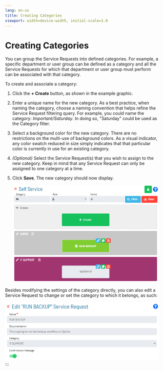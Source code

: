```yaml
---
lang: en-us
title: Creating Categories
viewport: width=device-width, initial-scale=1.0
---
```


# Creating Categories

You can group the Service Requests into defined categories. For example,
a specific department or user group can be defined as a category and all
the Service Requests for which that department or user group must
perform can be associated with that category.

To create and associate a category:

1. Click the **+ Create** button, as shown in the example graphic.

2. Enter a unique name for the new category. As a best practice, when
    naming the category, choose a naming convention that helps refine
    the Service Request filtering query. For example, you could name the
    category: *Important/Saturday*. In doing so, "Saturday" could be
    used as the Category filter.

3. Select a background color for the new category. There are no
    restrictions on the multi-use of background colors. As a visual
    indicator, any color swatch reduced in size simply indicates that
    that particular color is currently in use for an existing category.

4. *(Optional)* Select the Service Request(s) that you
    wish to assign to the new category. Keep in mind that any Service
    Request can only be assigned to one category at a time.

5. Click **Save**. The new category should now display.

    ![New Category     Created](../../../Resources/Images/SM/Creating-Categories_4.png "New Category Created")

Besides modifying the settings of the category directly, you can also
edit a Service Request to change or set the category to which it
belongs, as such:

![Editing Service Request Category](../../../Resources/Images/SM/Creating-Categories_5.png "Editing Service Request Category")
:::
